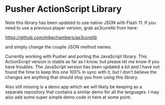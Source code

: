 Pusher ActionScript Library
============================

Note this library has been updated to use native JSON with Flash 11. If you need to use a previous player version, grab as3corelib from here:

https://github.com/mikechambers/as3corelib

and simply change the couple JSON method names.

Currently working with Pusher and porting the JavaScript library. This ActionScript version is stable as far as I know, but please let me know if you have troubles. The JavaScript version has been updated a bit and I have not found the time to keep this one 100% in sync with it, but I don't believe the changes are anything that should stop you from using this library. 

Also still missing is a demo app which we will likely be keeping as a separate repository that contains a similar demo for all the languages. I may also add some super simple demo code in here at some point.